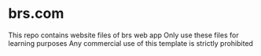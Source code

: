 # brs.com
This repo contains website files of brs web app
Only use these files for learning purposes
Any commercial use of this template is strictly prohibited
